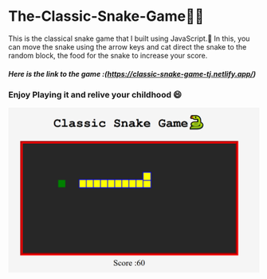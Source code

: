 # The-Classic-Snake-Game🍪🐍
This is the classical snake game that I built using JavaScript.🐍
In this, you can move the snake using the arrow keys and cat direct the snake to the random block, the food for the snake to increase your score.

##### Here is the link to the game :(https://classic-snake-game-tj.netlify.app/)
### Enjoy Playing it and relive your childhood 😄


![A Screenshot of the game](./images/img1.png)
